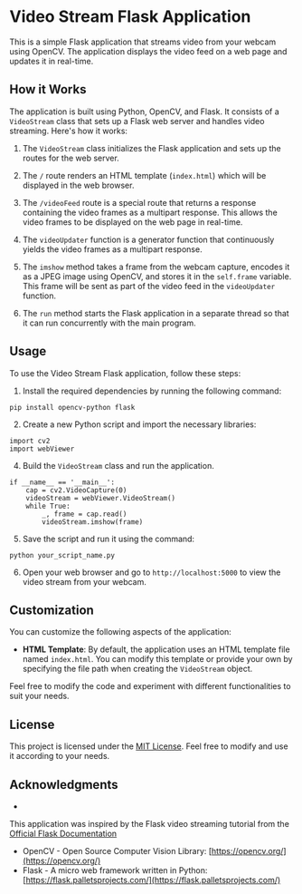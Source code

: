 # Video Stream Flask Application

This is a simple Flask application that streams video from your webcam using OpenCV. The application displays the video feed on a web page and updates it in real-time.

## How it Works

The application is built using Python, OpenCV, and Flask. It consists of a `VideoStream` class that sets up a Flask web server and handles video streaming. Here's how it works:

1. The `VideoStream` class initializes the Flask application and sets up the routes for the web server.

2. The `/` route renders an HTML template (`index.html`) which will be displayed in the web browser.

3. The `/videoFeed` route is a special route that returns a response containing the video frames as a multipart response. This allows the video frames to be displayed on the web page in real-time.

4. The `videoUpdater` function is a generator function that continuously yields the video frames as a multipart response.

5. The `imshow` method takes a frame from the webcam capture, encodes it as a JPEG image using OpenCV, and stores it in the `self.frame` variable. This frame will be sent as part of the video feed in the `videoUpdater` function.

6. The `run` method starts the Flask application in a separate thread so that it can run concurrently with the main program.

## Usage

To use the Video Stream Flask application, follow these steps:

1. Install the required dependencies by running the following command:
```
pip install opencv-python flask
```

2. Create a new Python script and import the necessary libraries:
```
import cv2
import webViewer
```

4. Build the `VideoStream` class and run the application.

```
if __name__ == '__main__':
    cap = cv2.VideoCapture(0)
    videoStream = webViewer.VideoStream()
    while True:
        _, frame = cap.read()
        videoStream.imshow(frame)
```

5. Save the script and run it using the command:
```
python your_script_name.py
```

6. Open your web browser and go to `http://localhost:5000` to view the video stream from your webcam.

## Customization

You can customize the following aspects of the application:

- **HTML Template**: By default, the application uses an HTML template file named `index.html`. You can modify this template or provide your own by specifying the file path when creating the `VideoStream` object.


Feel free to modify the code and experiment with different functionalities to suit your needs.

## License

This project is licensed under the [MIT License](https://opensource.org/licenses/MIT). Feel free to modify and use it according to your needs.

## Acknowledgments

-

 This application was inspired by the Flask video streaming tutorial from the [Official Flask Documentation](https://flask.palletsprojects.com/)
- OpenCV - Open Source Computer Vision Library: [https://opencv.org/](https://opencv.org/)
- Flask - A micro web framework written in Python: [https://flask.palletsprojects.com/](https://flask.palletsprojects.com/)